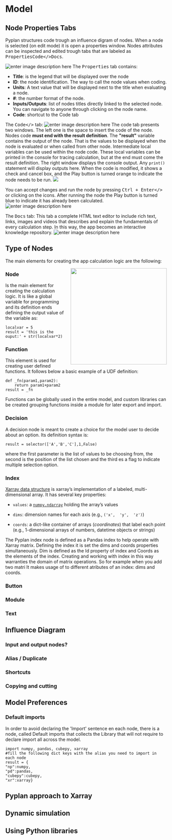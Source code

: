 # Model
## Node Properties Tabs
Pyplan structures code trough an influence digram of nodes. When a node is selected (on edit mode) it is open a properties window. Nodes attributes can be inspected and edited trough tabs that are labeled as <kbd>Properties</kbd><kbd>Code</></kbd><kbd>Docs</kbd>.

![enter image description here](http://img.pyplan.org/model-node-prop1.png)
The <kbd>Properties</kbd> tab contains:

 - **Title**: is the legend that will be displayed over the node
 - **ID**: the node identification. The way to call the node values when coding.
 - **Units**: A text value that will be displayed next to the title when evaluating a node.
 - **#**: the number format of the node.
 - **Inputs/Outputs**: list of nodes titles directly linked to the selected node. You can navigate to anyone through clicking on the node name.
 - **Code**: shortcut to the Code tab

The <kbd>Code</></kbd> tab:
![enter image description here](http://img.pyplan.org/model-code-tab1.png)
The code tab presents two windows. The left one is the space to insert the code of the node.
Nodes code **must end with the result definition**. The **"result"** variable contains the output of the node. That is the values to be displayed when the node is evaluated or when called from other node.
Intermediate local variables can be used within the node code. These local variables can be printed in the console for tracing calculation, but at the end must come the result definition.
The right window displays the console output. Any `print()` statement will display outputs here.
When the code is modified, it shows a check and cancel box, and the Play button is turned orange to indicate the node needs to be run. 
 ![](http://img.pyplan.org/model-orange.png)

You can accept changes and run the node by pressing <kbd>Ctrl + Enter</></kbd> or clicking on the icons. 
After running the node the Play button is turned blue to indicate it has already been calculated.
![enter image description here](http://img.pyplan.org/model-blue.png)

The <kbd>Docs</kbd> tab:
This tab a complete HTML text editor to include rich text, links, images and videos that describes and explain the fundamentals of every calculation step. In this way, the app becomes an interactive knowledge repository.
![enter image description here](http://img.pyplan.org/model-docs.png)
## Type of Nodes
The main elements for creating the app calculation logic are the following:

<img src="http://img.pyplan.org/model-nodes-type.png"
	style="float: right; margin-left: 10px;"
	ALIGN=”top”
	height="300" /> 

### Node
Is the main element for creating the calculation logic. It is like a global variable for programming and its definition ends defining the output value of the variable as:

    localvar = 5
    result = 'this is the ouput:' + str(localvar*2)

### Function
This element is used for creating user defined functions.
It follows below a basic example of a UDF definition:

    def _fn(param1,param2):
	    return param1+param2
    result = _fn
Functions can be globally used in the entire model, and custom libraries can be created grouping functions inside a module for later export and import. 

### Decision
A decision node is meant to create a choice for the model user to decide about an option.
Its definition syntax is:

    result = selector(['A','B','C'],1,False)
 where the first parameter is the list of values to be choosing from, the second is the position of the list chosen and the third es a flag to indicate multiple selection option.
 
### Index
[Xarray data structure](http://xarray.pydata.org/en/stable/data-structures.html) is xarray’s implementation of a labeled, multi-dimensional array. It has several key properties:

-   `values`: a  [`numpy.ndarray`](https://docs.scipy.org/doc/numpy/reference/generated/numpy.ndarray.html#numpy.ndarray "(in NumPy v1.16)")  holding the array’s values
    
-   `dims`: dimension names for each axis (e.g.,  `('x',  'y',  'z')`)
    
-   `coords`: a dict-like container of arrays (_coordinates_) that label each point (e.g., 1-dimensional arrays of numbers, datetime objects or strings)

The Pyplan index node is defined as a Pandas index to help operate with Xarray matrix. 
Defining the index it is set the dims and coords properties simultaneously. Dim is defined as the Id property of index and Coords as the elements of the index.
Creating and working with index in this way warranties the domain of matrix operations. So for example when you add two matri
It makes usage of to different atributes of an index: dims and coords.
### Button
### Module
### Text

## Influence Diagram
### Input and output nodes?
### Alias / Duplicate
### Shortcuts
### Copying and cutting

## Model Preferences

### Default imports
In order to avoid declaring the 'Import' sentence en each node, there is a node, called Default imports that collects the Library that will not require to declare import all across the model.

    import numpy, pandas, cubepy, xarray
    #fill the following dict keys with the alias you need to import in each node
    result = {
    "np":numpy,
    "pd":pandas,
    "cubepy":cubepy,
    "xr":xarray}

## Pyplan approach to Xarray

## Dynamic simulation
## Using Python libraries

<!--stackedit_data:
eyJoaXN0b3J5IjpbLTE4NDE4MzQ2MjAsODg2NTkzNzEyLC0zNz
Y1NDAxMjMsLTk1MzczNzM4NiwtMTI2MjkzOTM3MSwtNzgwOTg5
NzI0LC0xODU4ODQyNDYwLDg2MjI0MjE1LC0zOTQzMTk3NjUsMT
MxNzA3Nzk1MiwyMDgzOTQxMDQyLDE3NDA5NzEzMDUsLTEyMzg5
MTg2MjAsLTQ3MDAxNDY4NiwyNjEwMTE0NTksLTE1ODQ3MTcyOS
wtMTg2ODg4NTAxOSwxMjQ0OTQ5ODI3LDMxOTk4MzQ4OSwtNzIy
OTc4Mzk5XX0=
-->